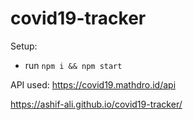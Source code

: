 # covid19-tracker

Setup:
- run ```npm i && npm start```

API used: https://covid19.mathdro.id/api

https://ashif-ali.github.io/covid19-tracker/
